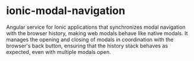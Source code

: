 # ionic-modal-navigation
Angular service for Ionic applications that synchronizes modal navigation with the browser history, making web modals behave like native modals. It manages the opening and closing of modals in coordination with the browser's back button, ensuring that the history stack behaves as expected, even with multiple modals open.